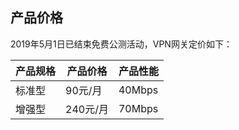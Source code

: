 

## 产品价格

2019年5月1日已结束免费公测活动，VPN网关定价如下：

| 产品规格 | 产品价格   | 产品性能   |
| ---- | ------ | ------ |
| 标准型  | 90元/月  | 40Mbps |
| 增强型  | 240元/月 | 70Mbps |
